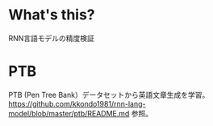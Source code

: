 # What's this?
RNN言語モデルの精度検証

# PTB
PTB (Pen Tree Bank）データセットから英語文章生成を学習。
https://github.com/kkondo1981/rnn-lang-model/blob/master/ptb/README.md 参照。
